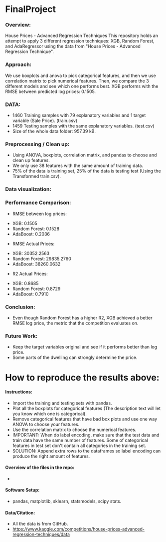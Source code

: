 # FinalProject
### Overview:
House Prices - Advanced Regression Techniques
This repository holds an attempt to apply 3 different regression techniques: XGB, Random Forest, and AdaRegressor using the data from "House Prices - Advanced Regression Technique".

### Approach:
We use boxplots and anova to pick categorical features, and then we use correlation matrix to pick numerical features. Then, we compare the 3 different models and see which one performs best. XGB performs with the RMSE between predicted log prices: 0.1505.

### DATA:
- 1460 Training samples with 79 explanatory variables and 1 target variable (Sale Price). (train.csv)
- 1459 Testing samples with the same explanatory variables. (test.csv)
- Size of the whole data folder: 957.39 kB.

### Preprocessing / Clean up:
- Using ANOVA, boxplots, correlation matrix, and pandas to choose and clean up features.
- We only use 38 features with the same amount of training data.
- 75% of the data is training set, 25% of the data is testing test (Using the Transformed train.csv).

### Data visualization:

### Performance Comparison:
- RMSE between log prices:
+ XGB: 0.1505
+ Random Forest: 0.1528
+ AdaBoost: 0.2036

- RMSE Actual Prices:
+ XGB: 30352.2563
+ Random Forest: 29835.2760
+ AdaBoost: 38260.0632

- R2 Actual Prices:
+ XGB: 0.8685
+ Random Forest: 0.8729
+ AdaBoost: 0.7910

### Conclusion:
- Even though Random Forest has a higher R2, XGB achieved a better RMSE log price, the metric that the competition evaluates on.

### Future Work:
- Keep the target variables original and see if it performs better than log price.
- Some parts of the dwelling can strongly determine the price.

# How to reproduce the results above:
#### Instructions: 
- Import the training and testing sets with pandas.
- Plot all the boxplots for categorical features (The description text will let you know which one is categorical).
- Remove categorical features that have bad box plots and use one way ANOVA to choose your features.
- Use the correlation matrix to choose the numerical features.
- IMPORTANT: When do label encoding, make sure that the test data and train data have the same number of features. Some of categorical features in test set don't contain all categories in the training set. 
- SOLUTION: Append extra rows to the dataframes so label encoding can produce the right amount of features.

#### Overview of the files in the repo:
- 

#### Software Setup:
- pandas, matplotlib, sklearn, statsmodels, scipy stats.

#### Data/Citation:
- All the data is from GitHub.
- https://www.kaggle.com/competitions/house-prices-advanced-regression-techniques/data

